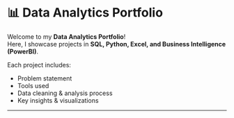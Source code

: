 
# 📊 Data Analytics Portfolio  

Welcome to my **Data Analytics Portfolio**!  
Here, I showcase projects in **SQL, Python, Excel, and Business Intelligence (PowerBI)**.  

Each project includes:  
- Problem statement  
- Tools used  
- Data cleaning & analysis process  
- Key insights & visualizations  

---
